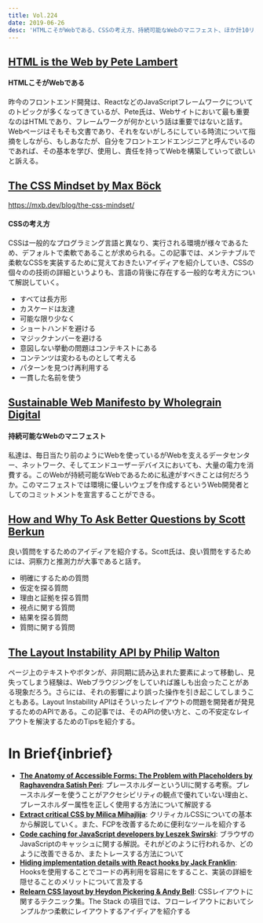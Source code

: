 ```yaml
---
title: Vol.224
date: 2019-06-26
desc: 'HTMLこそがWebである、CSSの考え方、持続可能なWebのマニフェスト、ほか計10リンク'
---
```


## [HTML is the Web by Pete Lambert](https://www.petelambert.com/journal/html-is-the-web/)

#### HTMLこそがWebである

昨今のフロントエンド開発は、ReactなどのJavaScriptフレームワークについてのトピックが多くなってきているが、Pete氏は、Webサイトにおいて最も重要なのはHTMLであり、フレームワークが何かという話は重要ではないと話す。 Webページはそもそも文書であり、それをないがしろにしている時流について指摘をしながら、もしあなたが、自分をフロントエンドエンジニアと呼んでいるのであれば、その基本を学び、使用し、責任を持ってWebを構築していって欲しいと訴える。

## [The CSS Mindset by Max Böck](https://mxb.dev/blog/the-css-mindset/)
https://mxb.dev/blog/the-css-mindset/

#### CSSの考え方

CSSは一般的なプログラミング言語と異なり、実行される環境が様々であるため、デフォルトで柔軟であることが求められる。この記事では、メンテナブルで柔軟なCSSを実装するために覚えておきたいアイディアを紹介していき、CSSの個々のの技術の詳細というよりも、言語の背後に存在する一般的な考え方について解説していく。

- すべては長方形
- カスケードは友達
- 可能な限り少なく
- ショートハンドを避ける
- マジックナンバーを避ける
- 意図しない挙動の問題はコンテキストにある
- コンテンツは変わるものとして考える
- パターンを見つけ再利用する
- 一貫した名前を使う

## [Sustainable Web Manifesto by Wholegrain Digital](https://www.sustainablewebmanifesto.com/)

#### 持続可能なWebのマニフェスト

私達は、毎日当たり前のようにWebを使っているがWebを支えるデータセンター、ネットワーク、そしてエンドユーザーデバイスにおいても、大量の電力を消費する。このWebが持続可能なWebであるために私達がすべきことは何だろうか。このマニフェストでは環境に優しいウェブを作成するというWeb開発者としてのコミットメントを宣言することができる。

## [How and Why To Ask Better Questions by Scott Berkun](https://scottberkun.com/2018/how-and-why-to-ask-better-questions/)

良い質問をするためのアイディアを紹介する。Scott氏は、良い質問をするためには、洞察力と推測力が大事であると話す。

- 明確にするための質問
- 仮定を探る質問
- 理由と証拠を探る質問
- 視点に関する質問
- 結果を探る質問
- 質問に関する質問

## [The Layout Instability API by Philip Walton](https://web.dev/layout-instability-api/)

ページ上のテキストやボタンが、非同期に読み込まれた要素によって移動し、見失ってしまう経験は、Webブラウジングをしていれば誰しも出会ったことがある現象だろう。さらには、それの影響により誤った操作を引き起こしてしまうこともある。Layout Instability APIはそういったレイアウトの問題を開発者が発見するためのAPIである。この記事では、そのAPIの使い方と、この不安定なレイアウトを解決するためのTipsを紹介する。

# In Brief{inbrief}
- [**The Anatomy of Accessible Forms: The Problem with Placeholders by Raghavendra Satish Peri**](https://www.deque.com/blog/accessible-forms-the-problem-with-placeholders/): プレースホルダーというUIに関する考察。プレースホルダーを使うことがアクセシビリティの観点で優れていない理由と、プレースホルダー属性を正しく使用する方法について解説する
- [**Extract critical CSS by Milica Mihajlija**](https://web.dev/extract-critical-css): クリティカルCSSについての基本から解説していく。また、FCPを改善するために便利なツールを紹介する
- [**Code caching for JavaScript developers by Leszek Swirski**](https://v8.dev/blog/code-caching-for-devs): ブラウザのJavaScriptのキャッシュに関する解説。それがどのように行われるか、どのように改善できるか、またトレースする方法について
- [**Hiding implementation details with React hooks by Jack Franklin**](https://javascriptplayground.com/hiding-implementation-details-react-hooks/): Hooksを使用することでコードの再利用を容易にをすること、実装の詳細を隠せることのメリットについて言及する
- [**Relearn CSS layout by Heydon Pickering & Andy Bell**](https://every-layout.dev/): CSSレイアウトに関するテクニック集。The Stack の項目では、フローレイアウトにおいてシンプルかつ柔軟にレイアウトするアイディアを紹介する
